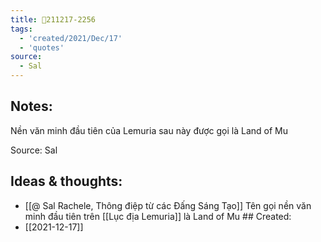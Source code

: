 ```yaml
---
title: 💬211217-2256
tags:
  - 'created/2021/Dec/17'
  - 'quotes'
source:
  - Sal
---
```


## Notes:
Nền văn minh đầu tiên của Lemuria sau này được gọi là Land of Mu 

Source: Sal

## Ideas & thoughts:
- [[@ Sal Rachele, Thông điệp từ các Đấng Sáng Tạo]] Tên gọi nền văn minh đầu tiên trên [[Lục địa Lemuria]] là Land of Mu ## Created:
- [[2021-12-17]]
